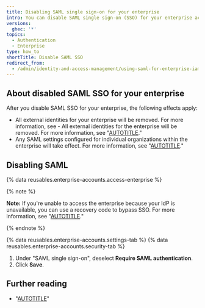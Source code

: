 ```yaml
---
title: Disabling SAML single sign-on for your enterprise
intro: You can disable SAML single sign-on (SSO) for your enterprise account.
versions:
  ghec: '*'
topics:
  - Authentication
  - Enterprise
type: how_to
shortTitle: Disable SAML SSO
redirect_from:
  - /admin/identity-and-access-management/using-saml-for-enterprise-iam/disabling-saml-single-sign-on-for-your-enterprise
---
```


## About disabled SAML SSO for your enterprise

After you disable SAML SSO for your enterprise, the following effects apply:

* All external identities for your enterprise will be removed. For more information, see - All external identities for the enterprise will be removed. For more information, see "[AUTOTITLE](/admin/user-management/managing-users-in-your-enterprise/viewing-and-managing-a-users-saml-access-to-your-enterprise)."
* Any SAML settings configured for individual organizations within the enterprise will take effect. For more information, see "[AUTOTITLE](/organizations/managing-saml-single-sign-on-for-your-organization/enabling-and-testing-saml-single-sign-on-for-your-organization)."

## Disabling SAML

{% data reusables.enterprise-accounts.access-enterprise %}

   {% note %}

   **Note:** If you're unable to access the enterprise because your IdP is unavailable, you can use a recovery code to bypass SSO. For more information, see "[AUTOTITLE](/admin/identity-and-access-management/managing-recovery-codes-for-your-enterprise/accessing-your-enterprise-account-if-your-identity-provider-is-unavailable)."

   {% endnote %}

{% data reusables.enterprise-accounts.settings-tab %}
{% data reusables.enterprise-accounts.security-tab %}
1. Under "SAML single sign-on", deselect **Require SAML authentication**.
1. Click **Save**.

## Further reading

* "[AUTOTITLE](/admin/identity-and-access-management/using-enterprise-managed-users-for-iam/disabling-authentication-for-enterprise-managed-users)"
